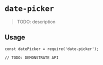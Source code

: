 # `date-picker`

> TODO: description

## Usage

```
const datePicker = require('date-picker');

// TODO: DEMONSTRATE API
```
